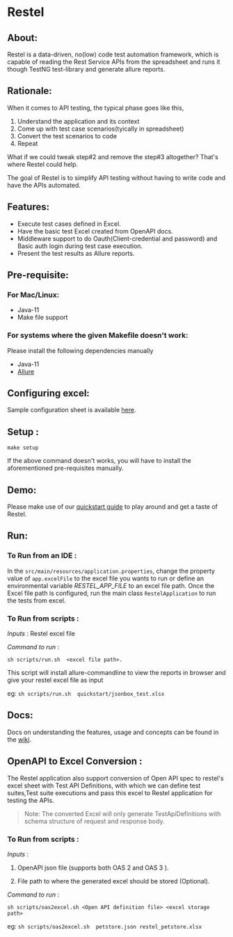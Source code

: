 # Restel

## About:

Restel is a data-driven, no(low) code test automation framework, which is capable of reading the Rest Service APIs from the spreadsheet and runs it though TestNG test-library and generate allure reports.

## Rationale:

When it comes to API testing, the typical phase goes like this,

1. Understand the application and its context
2. Come up with test case scenarios(tyically in spreadsheet)
3. Convert the test scenarios to code
4. Repeat

What if we could tweak step#2 and remove the step#3 altogether? That's where Restel could help.

The goal of Restel is to simplify API testing without having to write code and have the APIs automated.

## Features:

- Execute test cases defined in Excel.
- Have the basic test Excel created from OpenAPI docs.
- Middleware support to do Oauth(Client-credential and password) and Basic auth login during test case execution.
- Present the test results as Allure reports.

## Pre-requisite:

### For Mac/Linux:

- Java-11
- Make file support

### For systems where the given Makefile doesn't work:

Please install the following dependencies manually

- Java-11
- [Allure](https://docs.qameta.io/allure/#_installing_a_commandline)

## Configuring excel:

Sample configuration sheet is available [here](quickstart/jsonbox_test.xlsx).

## Setup :

```
make setup
```

If the above command doesn't works, you will have to install the aforementioned pre-requisites manually.


## Demo:

Please make use of our [quickstart guide](./quickstart) to play around and get a taste of Restel.

## Run:

### To Run from an IDE :

In the `src/main/resources/application.properties`, change the property value of `app.excelFile` to the excel file you wants to run or define an environmental variable *RESTEL_APP_FILE* to an excel file path.
Once the Excel file path is configured, run the main class `RestelApplication` to run the tests from excel.

### To Run from scripts :

*Inputs* : Restel excel file

*Command to run* :

`sh scripts/run.sh  <excel file path>.`

This script will install allure-commandline to view the reports in browser and give your restel excel file as input

eg:  `sh scripts/run.sh  quickstart/jsonbox_test.xlsx`


## Docs:

Docs on understanding the features, usage and concepts can be found in the [wiki](https://github.com/techconative/Restel/wiki).

## OpenAPI to Excel Conversion :

The Restel application also support conversion of Open API spec to restel's excel sheet with Test API Definitions,
with which we can define test suites,Test suite executions and pass this excel to Restel application for testing the APIs.

> Note: The converted Excel will only generate TestApiDefinitions with schema structure of request and response body.

### To Run from scripts :

*Inputs* :

1. OpenAPI json file (supports both OAS 2 and OAS 3 ).

2. File path to where the generated excel should be stored (Optional).

*Command to run* :

`sh scripts/oas2excel.sh <Open API definition file> <excel storage path>`

eg:  `sh scripts/oas2excel.sh  petstore.json restel_petstore.xlsx`
